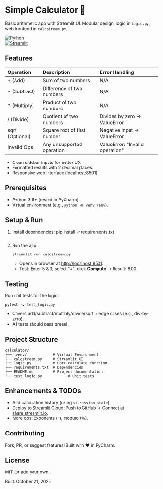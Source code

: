# Simple Calculator 🧮

Basic arithmetic app with Streamlit UI. Modular design: logic in `logic.py`, web frontend in `calcstream.py`.

[![Python](https://img.shields.io/badge/Python-3.11%2B-blue)](https://www.python.org/)  
[![Streamlit](https://img.shields.io/badge/Streamlit-1.38.0-brightgreen)](https://streamlit.io/)
## Features

| Operation | Description | Error Handling |
|:---------|:------------|:---------------|
| + (Add)   | Sum of two numbers | N/A |
| - (Subtract) | Difference of two numbers | N/A |
| * (Multiply) | Product of two numbers | N/A |
| / (Divide) | Quotient of two numbers | Divides by zero → ValueError |
| sqrt (Optional) | Square root of first number | Negative input → ValueError |
| Invalid Ops | Any unsupported operation | ValueError: "Invalid operation" |
- Clean sidebar inputs for better UX.
- Formatted results with 2 decimal places.
- Responsive web interface (localhost:8501).

## Prerequisites
- Python 3.11+ (tested in PyCharm).
- Virtual environment (e.g., `python -m venv venv`).

## Setup & Run
1. Install dependencies:
   pip install -r requirements.txt
   ```
2. Run the app:  
   ```
   streamlit run calcstream.py
   ```
   - Opens in browser at [http://localhost:8501](http://localhost:8501).  
   - Test: Enter 5 & 3, select "+", click **Compute** → Result: 8.00.

## Testing
Run unit tests for the logic:  
```
pytest -v test_logic.py
```
- Covers add/subtract/multiply/divide/sqrt + edge cases (e.g., div-by-zero).  
- All tests should pass green!

## Project Structure
```
calculator/
├── .venv/            # Virtual Environment
├── calcstream.py     # Streamlit UI
├── logic.py          # Core calculate function
├── requirements.txt  # Dependencies
├── README.md         # Project documentation
└── test_logic.py            # Unit tests
```

## Enhancements & TODOs
- Add calculation history (using `st.session_state`).
- Deploy to Streamlit Cloud: Push to GitHub → Connect at [share.streamlit.io](https://share.streamlit.io).
- More ops: Exponents (^), modulo (%).

## Contributing
Fork, PR, or suggest features! Built with ❤️ in PyCharm.

## License
MIT (or add your own).

Built: October 21, 2025